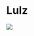 <!--
id: 991966965
link: http://tumblr.atmos.org/post/991966965/lulz
slug: lulz
date: Sun Aug 22 2010 02:01:23 GMT-0700 (PDT)
publish: 2010-08-022
tags: 
title: Lulz
-->


Lulz
====

![](http://31.media.tumblr.com/tumblr_l7jqebAEIi1qz4sngo1_400.png)

